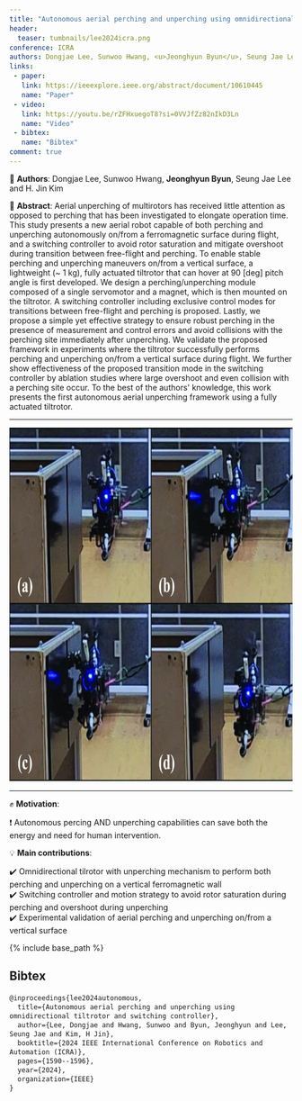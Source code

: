 ```yaml
---
title: "Autonomous aerial perching and unperching using omnidirectional tiltrotor and switching controller"
header:
  teaser: tumbnails/lee2024icra.png
conference: ICRA
authors: Dongjae Lee, Sunwoo Hwang, <u>Jeonghyun Byun</u>, Seung Jae Lee and H. Jin Kim
links:
 - paper:
   link: https://ieeexplore.ieee.org/abstract/document/10610445
   name: "Paper"
 - video:
   link: https://youtu.be/rZFHxuegoT8?si=0VVJfZz82nIkD3Ln
   name: "Video"
 - bibtex: 
   name: "Bibtex"
comment: true
---
```

👥 **Authors**: Dongjae Lee, Sunwoo Hwang, **Jeonghyun Byun**, Seung Jae Lee and H. Jin Kim

📃 **Abstract**: Aerial unperching of multirotors has received little attention as opposed to perching that has been investigated to elongate operation time. This study presents a new aerial robot capable of both perching and unperching autonomously on/from a ferromagnetic surface during flight, and a switching controller to avoid rotor saturation and mitigate overshoot during transition between free-flight and perching. To enable stable perching and unperching maneuvers on/from a vertical surface, a lightweight (~ 1 kg), fully actuated tiltrotor that can hover at 90 [deg] pitch angle is first developed. We design a perching/unperching module composed of a single servomotor and a magnet, which is then mounted on the tiltrotor. A switching controller including exclusive control modes for transitions between free-flight and perching is proposed. Lastly, we propose a simple yet effective strategy to ensure robust perching in the presence of measurement and control errors and avoid collisions with the perching site immediately after unperching. We validate the proposed framework in experiments where the tiltrotor successfully performs perching and unperching on/from a vertical surface during flight. We further show effectiveness of the proposed transition mode in the switching controller by ablation studies where large overshoot and even collision with a perching site occur. To the best of the authors' knowledge, this work presents the first autonomous aerial unperching framework using a fully actuated tiltrotor.

---

<center><img src="/images/tumbnails/lee2024icra.png" width="814" height="628"></center> 

--- 

✊ **Motivation**: 

❗ Autonomous percing AND unperching capabilities can save both the energy and need for human intervention.

💡 **Main contributions**: 

✔️ Omnidirectional tilrotor with unperching mechanism to perform both perching and unperching on a vertical ferromagnetic wall <br>
✔️ Switching controller and motion strategy to avoid rotor saturation during perching and overshoot during unperching <br>
✔️ Experimental validation of aerial perching and unperching on/from a vertical surface

{% include base_path %}

## Bibtex <a id="bibtex"></a>
```
@inproceedings{lee2024autonomous,
  title={Autonomous aerial perching and unperching using omnidirectional tiltrotor and switching controller},
  author={Lee, Dongjae and Hwang, Sunwoo and Byun, Jeonghyun and Lee, Seung Jae and Kim, H Jin},
  booktitle={2024 IEEE International Conference on Robotics and Automation (ICRA)},
  pages={1590--1596},
  year={2024},
  organization={IEEE}
}
```
